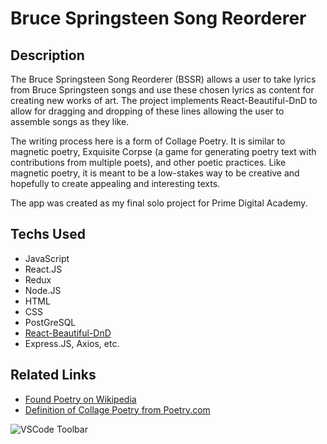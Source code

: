 
# Bruce Springsteen Song Reorderer

## Description
The Bruce Springsteen Song Reorderer (BSSR) allows a user to take lyrics from Bruce Springsteen songs and use these chosen lyrics as content for creating new works of art. The project implements React-Beautiful-DnD to allow for dragging and dropping of these lines allowing the user to assemble songs as they like. 

The writing process here is a form of Collage Poetry. It is similar to magnetic poetry, Exquisite Corpse (a game for generating poetry text with contributions from multiple poets), and other poetic practices. Like magnetic poetry, it is meant to be a low-stakes way to be creative and hopefully to create appealing and interesting texts.

The app was created as my final solo project for Prime Digital Academy. 

## Techs Used

- JavaScript
- React.JS
- Redux
- Node.JS
- HTML
- CSS
- PostGreSQL
- [React-Beautiful-DnD](https://github.com/atlassian/react-beautiful-dnd)
- Express.JS, Axios, etc.

## Related Links

- [Found Poetry on Wikipedia](https://en.wikipedia.org/wiki/Found_poetry)
- [Definition of Collage Poetry from Poetry.com](https://www.poetryfoundation.org/learn/glossary-terms/collage)

![VSCode Toolbar](documentation/images/vscode-toolbar.png)
